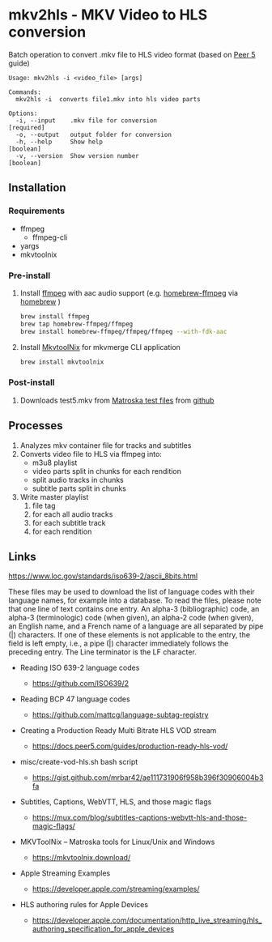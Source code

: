 # mkv2hls - MKV Video to HLS conversion

Batch operation to convert .mkv file to HLS video format (based on [Peer 5](https://docs.peer5.com/guides/production-ready-hls-vod/) guide)

````
Usage: mkv2hls -i <video_file> [args]

Commands:
  mkv2hls -i  converts file1.mkv into hls video parts

Options:
  -i, --input    .mkv file for conversion                             [required]
  -o, --output   output folder for conversion
  -h, --help     Show help                                             [boolean]
  -v, --version  Show version number                                   [boolean]
````

## Installation

### Requirements 
  - ffmpeg
      - ffmpeg-cli
  - yargs
  - mkvtoolnix

### Pre-install

1. Install [ffmpeg](https://ffmpeg.org/) with aac audio support (e.g. [homebrew-ffmpeg](https://github.com/homebrew-ffmpeg/homebrew-ffmpeg) via [homebrew](https://formulae.brew.sh/) )

    ````sh
    brew install ffmpeg
    brew tap homebrew-ffmpeg/ffmpeg
    brew install homebrew-ffmpeg/ffmpeg/ffmpeg --with-fdk-aac
    ````

1. Install [MkvtoolNix](https://mkvtoolnix.download/) for mkvmerge CLI application
    ````sh
    brew install mkvtoolnix
    ````

### Post-install
1. Downloads test5.mkv from [Matroska test files](https://github.com/Matroska-Org/matroska-test-files/) from [github](https://github.com/Matroska-Org/matroska-test-files/blob/master/test_files/test5.mkv)


## Processes
1. Analyzes mkv container file for tracks and subtitles 
1. Converts video file to HLS via ffmpeg into:
    - m3u8 playlist
    - video parts split in chunks for each rendition
    - split audio tracks in chunks
    - subtitle parts split in chunks
1. Write master playlist 
    1. file tag
    1. for each all audio tracks
    1. for each subtitle track
    1. for each rendition 

## Links

https://www.loc.gov/standards/iso639-2/ascii_8bits.html

These files may be used to download the list of language codes with their language names, for example into a database. To read the files, please note that one line of text contains one entry. An alpha-3 (bibliographic) code, an alpha-3 (terminologic) code (when given), an alpha-2 code (when given), an English name, and a French name of a language are all separated by pipe (|) characters. If one of these elements is not applicable to the entry, the field is left empty, i.e., a pipe (|) character immediately follows the preceding entry. The Line terminator is the LF character. 

- Reading ISO 639-2 language codes
  - https://github.com/ISO639/2

- Reading BCP 47 language codes
  - https://github.com/mattcg/language-subtag-registry

- Creating a Production Ready Multi Bitrate HLS VOD stream
  - https://docs.peer5.com/guides/production-ready-hls-vod/

- misc/create-vod-hls.sh bash script
  - https://gist.github.com/mrbar42/ae111731906f958b396f30906004b3fa

- Subtitles, Captions, WebVTT, HLS, and those magic flags 
  - https://mux.com/blog/subtitles-captions-webvtt-hls-and-those-magic-flags/


- MKVToolNix – Matroska tools for Linux/Unix and Windows 
  - https://mkvtoolnix.download/

- Apple Streaming Examples
  - https://developer.apple.com/streaming/examples/

- HLS authoring rules for Apple Devices
  - https://developer.apple.com/documentation/http_live_streaming/hls_authoring_specification_for_apple_devices